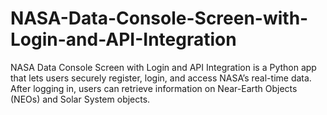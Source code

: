# NASA-Data-Console-Screen-with-Login-and-API-Integration
NASA Data Console Screen with Login and API Integration is a Python app that lets users securely register, login, and access NASA’s real-time data. After logging in, users can retrieve information on Near-Earth Objects (NEOs) and Solar System objects.

